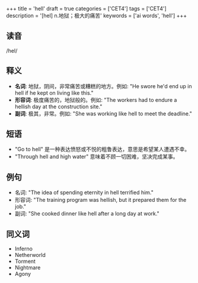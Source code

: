 +++
title = 'hell'
draft = true
categories = ['CET4']
tags = ['CET4']
description = '[hel] n.地狱；极大的痛苦'
keywords = ['ai words', 'hell']
+++

## 读音
/hel/

## 释义
- **名词**: 地狱，阴间，非常痛苦或糟糕的地方。例如: "He swore he'd end up in hell if he kept on living like this."
- **形容词**: 极度痛苦的，地狱般的。例如: "The workers had to endure a hellish day at the construction site."
- **副词**: 极其，非常。例如: "She was working like hell to meet the deadline."

## 短语
- "Go to hell" 是一种表达愤怒或不悦的粗鲁表达，意思是希望某人遭遇不幸。
- "Through hell and high water" 意味着不顾一切困难，坚决完成某事。

## 例句
- 名词: "The idea of spending eternity in hell terrified him."
- 形容词: "The training program was hellish, but it prepared them for the job."
- 副词: "She cooked dinner like hell after a long day at work."

## 同义词
- Inferno
- Netherworld
- Torment
- Nightmare
- Agony
